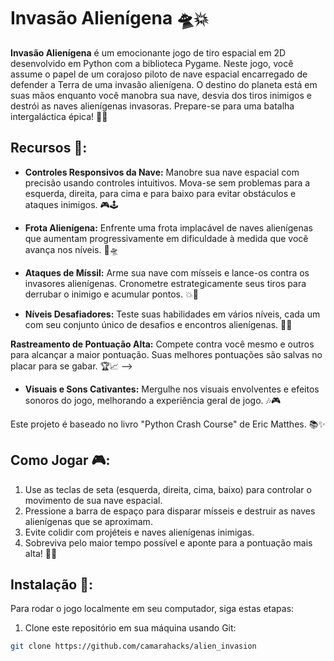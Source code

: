 # Invasão Alienígena 🛸💥

**Invasão Alienígena** é um emocionante jogo de tiro espacial em 2D desenvolvido em Python com a biblioteca Pygame. Neste jogo, você assume o papel de um corajoso piloto de nave espacial encarregado de defender a Terra de uma invasão alienígena. O destino do planeta está em suas mãos enquanto você manobra sua nave, desvia dos tiros inimigos e destrói as naves alienígenas invasoras. Prepare-se para uma batalha intergaláctica épica! 🌌🚀

## Recursos 🚀:

- **Controles Responsivos da Nave:** Manobre sua nave espacial com precisão usando controles intuitivos. Mova-se sem problemas para a esquerda, direita, para cima e para baixo para evitar obstáculos e ataques inimigos. 🎮🕹️

- **Frota Alienígena:** Enfrente uma frota implacável de naves alienígenas que aumentam progressivamente em dificuldade à medida que você avança nos níveis. 👾🛸

- **Ataques de Míssil:** Arme sua nave com mísseis e lance-os contra os invasores alienígenas. Cronometre estrategicamente seus tiros para derrubar o inimigo e acumular pontos. 💥🚀

- **Níveis Desafiadores:** Teste suas habilidades em vários níveis, cada um com seu conjunto único de desafios e encontros alienígenas. 🌟🌌

 **Rastreamento de Pontuação Alta:** Compete contra você mesmo e outros para alcançar a maior pontuação. Suas melhores pontuações são salvas no placar para se gabar. 🏆📈 -->

- **Visuais e Sons Cativantes:** Mergulhe nos visuais envolventes e efeitos sonoros do jogo, melhorando a experiência geral de jogo. 🎶🎮

Este projeto é baseado no livro "Python Crash Course" de Eric Matthes. 📚✨

## Como Jogar 🎮:

1. Use as teclas de seta (esquerda, direita, cima, baixo) para controlar o movimento de sua nave espacial.
2. Pressione a barra de espaço para disparar mísseis e destruir as naves alienígenas que se aproximam.
3. Evite colidir com projéteis e naves alienígenas inimigas.
4. Sobreviva pelo maior tempo possível e aponte para a pontuação mais alta! 🚀🌌

## Instalação 🚀:

Para rodar o jogo localmente em seu computador, siga estas etapas:

1. Clone este repositório em sua máquina usando Git:

```bash
git clone https://github.com/camarahacks/alien_invasion
